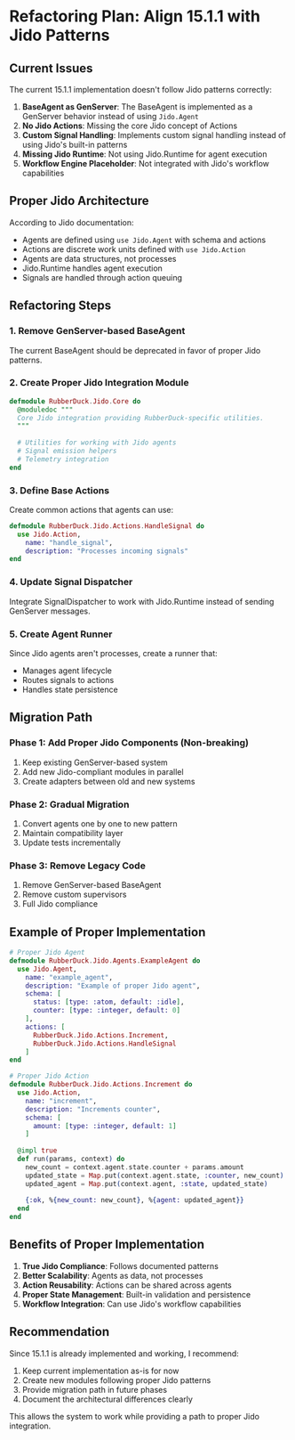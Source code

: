 # Refactoring Plan: Align 15.1.1 with Jido Patterns

## Current Issues

The current 15.1.1 implementation doesn't follow Jido patterns correctly:

1. **BaseAgent as GenServer**: The BaseAgent is implemented as a GenServer behavior instead of using `Jido.Agent`
2. **No Jido Actions**: Missing the core Jido concept of Actions
3. **Custom Signal Handling**: Implements custom signal handling instead of using Jido's built-in patterns
4. **Missing Jido Runtime**: Not using Jido.Runtime for agent execution
5. **Workflow Engine Placeholder**: Not integrated with Jido's workflow capabilities

## Proper Jido Architecture

According to Jido documentation:
- Agents are defined using `use Jido.Agent` with schema and actions
- Actions are discrete work units defined with `use Jido.Action`
- Agents are data structures, not processes
- Jido.Runtime handles agent execution
- Signals are handled through action queuing

## Refactoring Steps

### 1. Remove GenServer-based BaseAgent
The current BaseAgent should be deprecated in favor of proper Jido patterns.

### 2. Create Proper Jido Integration Module
```elixir
defmodule RubberDuck.Jido.Core do
  @moduledoc """
  Core Jido integration providing RubberDuck-specific utilities.
  """
  
  # Utilities for working with Jido agents
  # Signal emission helpers
  # Telemetry integration
end
```

### 3. Define Base Actions
Create common actions that agents can use:
```elixir
defmodule RubberDuck.Jido.Actions.HandleSignal do
  use Jido.Action,
    name: "handle_signal",
    description: "Processes incoming signals"
end
```

### 4. Update Signal Dispatcher
Integrate SignalDispatcher to work with Jido.Runtime instead of sending GenServer messages.

### 5. Create Agent Runner
Since Jido agents aren't processes, create a runner that:
- Manages agent lifecycle
- Routes signals to actions
- Handles state persistence

## Migration Path

### Phase 1: Add Proper Jido Components (Non-breaking)
1. Keep existing GenServer-based system
2. Add new Jido-compliant modules in parallel
3. Create adapters between old and new systems

### Phase 2: Gradual Migration
1. Convert agents one by one to new pattern
2. Maintain compatibility layer
3. Update tests incrementally

### Phase 3: Remove Legacy Code
1. Remove GenServer-based BaseAgent
2. Remove custom supervisors
3. Full Jido compliance

## Example of Proper Implementation

```elixir
# Proper Jido Agent
defmodule RubberDuck.Jido.Agents.ExampleAgent do
  use Jido.Agent,
    name: "example_agent",
    description: "Example of proper Jido agent",
    schema: [
      status: [type: :atom, default: :idle],
      counter: [type: :integer, default: 0]
    ],
    actions: [
      RubberDuck.Jido.Actions.Increment,
      RubberDuck.Jido.Actions.HandleSignal
    ]
end

# Proper Jido Action
defmodule RubberDuck.Jido.Actions.Increment do
  use Jido.Action,
    name: "increment",
    description: "Increments counter",
    schema: [
      amount: [type: :integer, default: 1]
    ]
    
  @impl true
  def run(params, context) do
    new_count = context.agent.state.counter + params.amount
    updated_state = Map.put(context.agent.state, :counter, new_count)
    updated_agent = Map.put(context.agent, :state, updated_state)
    
    {:ok, %{new_count: new_count}, %{agent: updated_agent}}
  end
end
```

## Benefits of Proper Implementation

1. **True Jido Compliance**: Follows documented patterns
2. **Better Scalability**: Agents as data, not processes
3. **Action Reusability**: Actions can be shared across agents
4. **Proper State Management**: Built-in validation and persistence
5. **Workflow Integration**: Can use Jido's workflow capabilities

## Recommendation

Since 15.1.1 is already implemented and working, I recommend:
1. Keep current implementation as-is for now
2. Create new modules following proper Jido patterns
3. Provide migration path in future phases
4. Document the architectural differences clearly

This allows the system to work while providing a path to proper Jido integration.